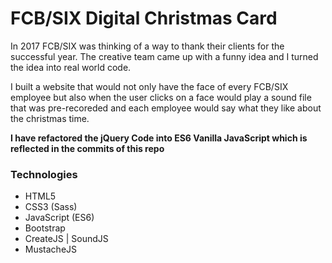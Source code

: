 # FCB/SIX Digital Christmas Card
In 2017 FCB/SIX was thinking of a way to thank their clients for the successful year.
The creative team came up with a funny idea and I turned the idea into real world code.

I built a website that would not only have the face of every FCB/SIX employee but also when the user clicks on a face would play a sound file that was pre-recoreded and each employee would say what they like about the christmas time.

**I have refactored the jQuery Code into ES6 Vanilla JavaScript which is reflected in the commits of this repo**

### Technologies
* HTML5
* CSS3 (Sass)
* JavaScript (ES6)
* Bootstrap
* CreateJS | SoundJS
* MustacheJS
